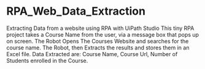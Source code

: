 # RPA_Web_Data_Extraction
Extracting Data from a website using RPA with UiPath Studio
This tiny RPA project takes a Course Name from the user, via a message box that pops up on screen.
The Robot Opens The Courses Website and searches for the course name.
The Robot, then Extracts the results and stores them in an Excel file.
Data Extracted are: Course Name, Course Url, Number of Students enrolled in the Course.
